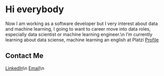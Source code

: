 # Hi everybody
Now I am working as a software developer but I very interest about data and machine learning, I going to want to career move into data roles, especially data scientist or machine learning engineer.\n
I’m currently learning about data sciense, machine learning an english at Platzi [Profile](https://platzi.com/p/emaatomas/)


## Contact Me
[LinkedIn](https://www.linkedin.com/in/emaatomas)\n
[Email](tomassergioemanuel@gmail.com)\n
